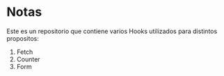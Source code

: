 # Notas 
Este es un repositorio que contiene varios Hooks utilizados para distintos propositos:

1. Fetch
2. Counter
3. Form
